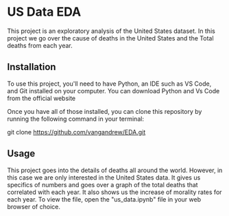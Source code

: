 # US Data EDA 

This project is an exploratory analysis of the United  States dataset. In this project we go over the cause of deaths in the United States and the Total deaths from each year.

## Installation

To use this project, you'll need to have Python, an IDE such as VS Code, and Git installed on your computer. You can download Python and Vs Code from the official website 

Once you have all of those installed, you can clone this repository by running the following command in your terminal:

git clone https://github.com/vangandrew/EDA.git

## Usage 

This project goes into the details of deaths all around the world. However, in this case we are only interested in the United States data. It gives us specifics of numbers and goes over a graph of the total deaths that correlated with each year. It also shows us the increase of morality rates for each year. To view the file, open the "us_data.ipynb" file in your web browser of choice.

